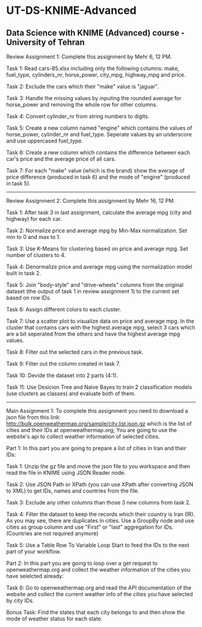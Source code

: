 # UT-DS-KNIME-Advanced
Data Science with KNIME (Advanced) course - University of Tehran
-----------------------------------------------------
Review Assignment 1: Complete this assignment by Mehr 6, 12 PM.

Task 1: Read cars-85.xlsx including only the following columns: make, fuel_type, cylinders_nr, horse_power, city_mpg, highway_mpg and price.

Task 2: Exclude the cars which their "make" value is "jaguar".

Task 3: Handle the missing values by inputing the rounded average for horse_power and removing the whole row for other columns.

Task 4: Convert cylinder_nr from string numbers to digits.

Task 5: Create a new column named "engine" which contains the values of horse_power, cylinder_nr and fuel_type. Seperate values by an underscore and use uppercased fuel_type.

Task 6: Create a new column which contains the difference between each car's price and the average price of all cars.

Task 7: For each "make" value (which is the brand) show the average of price difference (produced in task 6) and the mode of "engine" (produced in task 5).

-----------------------------------------------------
Review Assignment 2: Complete this assignment by Mehr 16, 12 PM.

Task 1: After task 3 in last assignment, calculate the average mpg (city and highway) for each car.

Task 2: Normalize price and average mpg by Min-Max normalization. Set min to 0 and max to 1.

Task 3: Use K-Means for clustering based on price and average mpg. Set number of clusters to 4.

Task 4: Denormalize price and average mpg using the normalization model built in task 2.

Task 5: Join "body-style" and "drive-wheels" columns from the original dataset (the output of task 1 in review assignment 1) to the current set based on row IDs.

Task 6: Assign different colors to each cluster.

Task 7: Use a scatter plot to visualize data on price and average mpg. In the cluster that contains cars with the highest average mpg, select 3 cars which are a bit seperated from the others and have the highest average mpg values.

Task 8: Filter out the selected cars in the previous task.

Task 9: Filter out the column created in task 7.

Task 10: Devide the dataset into 2 parts (4:1).

Task 11: Use Desicion Tree and Naive Bayes to train 2 classification models (use clusters as classes) and evaluate both of them.

-----------------------------------------------------
Main Assignment 1: To complete this assignment you need to download a json file from this link: http://bulk.openweathermap.org/sample/city.list.json.gz which is the list of cities and their IDs at openweathermap.org; You are going to use the website's api to collect weather information of selected cities.

Part 1: In this part you are going to prepare a list of cities in Iran and their IDs:

Task 1: Unzip the gz file and move the json file to you workspace and then read the file in KNIME using JSON Reader node.

Task 2: Use JSON Path or XPath (you can use XPath after converting JSON to XML) to get IDs, names and countries from the file.

Task 3: Exclude any other columns than those 3 new columns from task 2.

Task 4: Filter the dataset to keep the records which their country is Iran (IR). As you may see, there are duplicates in cities. Use a GroupBy node and use cities as group column and use "First" or "last" aggregation for IDs. (Countries are not required anymore)

Task 5: Use a Table Row To Variable Loop Start to feed the IDs to the next part of your workflow.

Part 2: In this part you are going to loop over a get request to openweathermap.org and collect the weather information of the cities you have selelcted already:

Task 6: Go to openweathermap.org and read the API documentation of the website and collect the current weather info of the cities you have selected by city IDs.

Bonus Task: Find the states that each city belongs to and then show the mode of weather status for each state.
